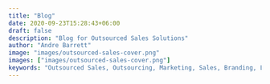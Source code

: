 ```yaml
---
title: "Blog"
date: 2020-09-23T15:28:43+06:00
draft: false
description: "Blog for Outsourced Sales Solutions"
author: "Andre Barrett"
image: "images/outsourced-sales-cover.png"
images: ["images/outsourced-sales-cover.png"]
keywords: "Outsourced Sales, Outsourcing, Marketing, Sales, Branding, Lead Generation"
---
```

